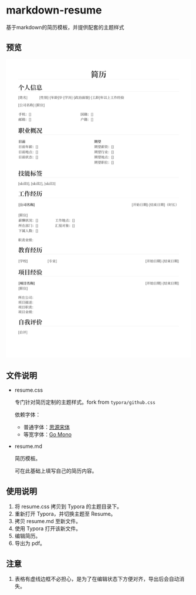 # markdown-resume
基于markdown的简历模板，并提供配套的主题样式

## 预览

![](preview/resume.png)

## 文件说明

- resume.css

    专门针对简历定制的主题样式。fork from `typora/github.css`

    依赖字体：

    - 普通字体：[思源宋体](https://github.com/adobe-fonts/source-han-serif)
    - 等宽字体：[Go Mono](https://github.com/golang/image/tree/master/font/gofont/ttfs)

- resume.md

    简历模板。

    可在此基础上填写自己的简历内容。

## 使用说明

1. 将 resume.css 拷贝到 Typora 的主题目录下。
2. 重新打开 Typora，并切换主题至 Resume。
3. 拷贝 resume.md 至新文件。
4. 使用 Typora 打开该新文件。
5. 编辑简历。
6. 导出为 pdf。

## 注意

1. 表格有虚线边框不必担心，是为了在编辑状态下方便对齐，导出后会自动消失。
